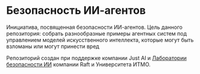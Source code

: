 # Безопасность ИИ-агентов

Инициатива, посвященная безопасности ИИ-агентов. Цель данного репозитория: собрать разнообразные примеры агентных систем под управлением моделей искусственного интеллекта, которые могут быть взломаны или могут принести вред

Репозиторий создан при поддержке компании Just AI и [Лаборатории безопасности ИИ](https://t.me/aisecuritylab) компании Raft и Университета ИТМО.
